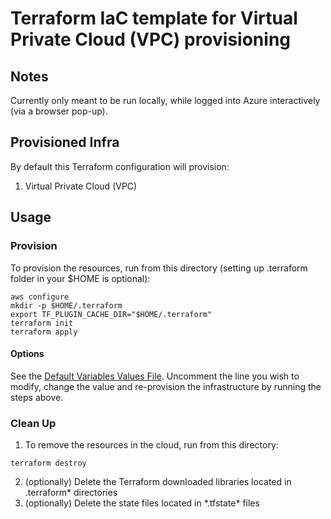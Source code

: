 # Terraform IaC template for Virtual Private Cloud (VPC) provisioning

## Notes
Currently only meant to be run locally, while logged into Azure interactively (via a browser pop-up).

## Provisioned Infra

By default this Terraform configuration will provision:
1. Virtual Private Cloud (VPC)

## Usage

### Provision

To provision the resources, run from this directory (setting up .terraform folder in your $HOME is optional):
```
aws configure
mkdir -p $HOME/.terraform
export TF_PLUGIN_CACHE_DIR="$HOME/.terraform"
terraform init
terraform apply
```

#### Options
See the [Default Variables Values File](./default.auto.tfvars). Uncomment the line you wish to modify, change the value and re-provision the infrastructure by running the steps above.

### Clean Up
1. To remove the resources in the cloud, run from this directory:
```
terraform destroy
```
2. (optionally) Delete the Terraform downloaded libraries located in .terraform* directories
3. (optionally) Delete the state files located in \*.tfstate\* files
